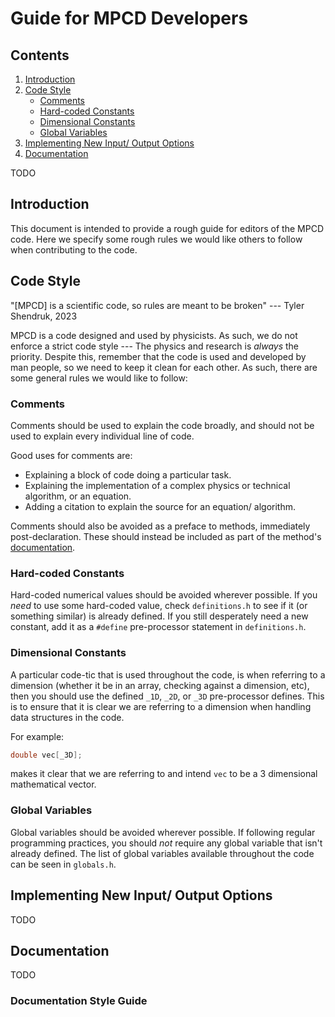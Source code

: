 # Guide for MPCD Developers

## Contents
1. [Introduction](#introduction)
2. [Code Style](#code-style)
   - [Comments](#comments)
   - [Hard-coded Constants](#hard-coded-constants)
   - [Dimensional Constants](#dimensional-constants)
   - [Global Variables](#global-variables)
3. [Implementing New Input/ Output Options](#implementing-new-input-output-options)
4. [Documentation](#documentation)

TODO

## Introduction
This document is intended to provide a rough guide for editors of the MPCD code. 
Here we specify some rough rules we would like others to follow when contributing to the code.

## Code Style
"[MPCD] is a scientific code, so rules are meant to be broken" --- Tyler Shendruk, 2023

MPCD is a code designed and used by physicists. As such, we do not enforce a strict code style --- The physics and research is _always_ the priority.
Despite this, remember that the code is used and developed by man people, so we need to keep it clean for each other. As such, there are some general rules we would like to follow:

### Comments
Comments should be used to explain the code broadly, and should not be used to explain every individual line of code.

Good uses for comments are:
- Explaining a block of code doing a particular task.
- Explaining the implementation of a complex physics or technical algorithm, or an equation.
- Adding a citation to explain the source for an equation/ algorithm.

Comments should also be avoided as a preface to methods, immediately post-declaration. These should instead be included as part of the method's [documentation](#documentation).

### Hard-coded Constants
Hard-coded numerical values should be avoided wherever possible. If you _need_ to use some hard-coded value, check `definitions.h` to see if it (or something similar) is already defined. 
If you still desperately need a new constant, add it as a `#define` pre-processor statement in `definitions.h`.

### Dimensional Constants
A particular code-tic that is used throughout the code, is when referring to a dimension (whether it be in an array, checking against a dimension, etc), then you should use the defined `_1D`, `_2D`, or `_3D` pre-processor defines. 
This is to ensure that it is clear we are referring to a dimension when handling data structures in the code. 

For example:
```c
double vec[_3D]; 
```
makes it clear that we are referring to and intend `vec` to be a 3 dimensional mathematical vector.

### Global Variables
Global variables should be avoided wherever possible. 
If following regular programming practices, you should _not_ require any global variable that isn't already defined. 
The list of global variables available throughout the code can be seen in `globals.h`.

## Implementing New Input/ Output Options
TODO

## Documentation
TODO

### Documentation Style Guide